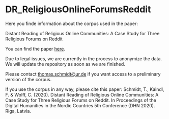 # DR_ReligiousOnlineForumsReddit

Here you finde information about the corpus used in the paper:

Distant Reading of Religious Online Communities: A Case Study for Three Religious Forums on Reddit

You can find the paper <a href="http://ceur-ws.org/Vol-2612/paper11.pdf">here</a>.

Due to legal issues, we are currently in the process to anonymize the data. We will update the repository as soon as we are finished.

Please contact thomas.schmidt@ur.de if you want access to a preliminary version of the corpus.

If you use the corpus in any way, please cite this paper:
Schmidt, T., Kaindl, F. & Wolff, C. (2020). Distant Reading of Religious Online Communities: A Case Study for Three Religious Forums on Reddit. In Proceedings of the Digital Humanities in the Nordic Countries 5th Conference (DHN 2020). Riga, Latvia.
